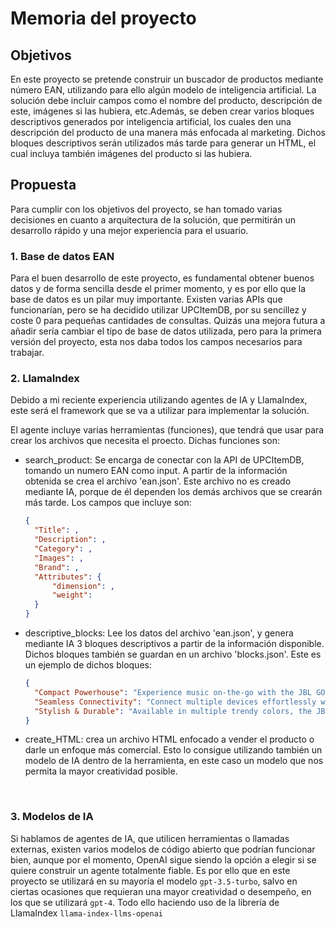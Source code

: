 # Memoria del proyecto

## Objetivos
En este proyecto se pretende construir un buscador de productos mediante número EAN, utilizando para ello algún modelo de inteligencia artificial. La solución debe incluir campos como el nombre del producto, 
descripción de este, imágenes si las hubiera, etc.Además, se deben crear varios bloques descriptivos generados por inteligencia artificial, los cuales den una descripción del producto de una manera más enfocada al marketing. 
Dichos bloques descriptivos serán utilizados más tarde para generar un HTML, el cual incluya también imágenes del producto si las hubiera.

## Propuesta
Para cumplir con los objetivos del proyecto, se han tomado varias decisiones en cuanto a arquitectura de la solución, que permitirán un desarrollo rápido y una mejor experiencia para el usuario.

### 1. Base de datos EAN
Para el buen desarrollo de este proyecto, es fundamental obtener buenos datos y de forma sencilla desde el primer momento, y es por ello que la base de datos es un pilar muy importante. Existen varias APIs que funcionarían, pero se
ha decidido utilizar UPCItemDB, por su sencillez y coste 0 para pequeñas cantidades de consultas. Quizás una mejora futura a añadir sería cambiar el tipo de base de datos utilizada, pero para la primera versión del proyecto, 
esta nos daba todos los campos necesarios para trabajar.
<br>

### 2. LlamaIndex
Debido a mi reciente experiencia utilizando agentes de IA y LlamaIndex, este será el framework que se va a utilizar para implementar la solución.

El agente incluye varias herramientas (funciones), que tendrá que usar para crear los archivos que necesita el proecto. Dichas funciones son:
- search_product: Se encarga de conectar con la API de UPCItemDB, tomando un numero EAN como input. A partir de la información obtenida se crea el archivo 'ean.json'. Este archivo no es creado mediante IA, porque de él dependen los demás
archivos que se crearán más tarde. Los campos que incluye son:
  ```json
  {
    "Title": ,
    "Description": ,
    "Category": ,
    "Images": ,
    "Brand": ,
    "Attributes": {
        "dimension": ,
        "weight": 
    }
  }
  ```

- descriptive_blocks: Lee los datos del archivo 'ean.json', y genera mediante IA 3 bloques descriptivos a partir de la información disponible. Dichos bloques también se guardan en un archivo 'blocks.json'.
Este es un ejemplo de dichos bloques:
  ```json
  {
    "Compact Powerhouse": "Experience music on-the-go with the JBL GO4 portable Bluetooth speaker. Ultra-portable, waterproof, and dustproof design for outdoor adventures. Multi-speaker connection for an immersive sound experience. Rechargeable battery with up to 7 hours of playtime.",
    "Seamless Connectivity": "Connect multiple devices effortlessly with Auracast technology. Use the JBL Portable APP for customized settings. Bluetooth 5.3 for seamless wireless connectivity up to 800 ft. Enjoy crystal-clear sound quality in a compact size.",
    "Stylish & Durable": "Available in multiple trendy colors, the JBL GO4 is a stylish accessory for any occasion. Water-resistant and built to last, this speaker is perfect for both indoor and outdoor use. Compact yet powerful sound performance."
  }
  ```

- create_HTML: crea un archivo HTML enfocado a vender el producto o darle un enfoque más comercial. Esto lo consigue utilizando también un modelo de IA dentro de la herramienta, en este caso un modelo que nos permita la mayor
creatividad posible.
<br>

### 3. Modelos de IA
Si hablamos de agentes de IA, que utilicen herramientas o llamadas externas, existen varios modelos de código abierto que podrían funcionar bien, aunque por el momento, OpenAI sigue siendo la opción a elegir si se quiere construir un agente
totalmente fiable. Es por ello que en este proyecto se utilizará en su mayoría el modelo `gpt-3.5-turbo`, salvo en ciertas ocasiones que requieran una mayor creatividad o desempeño, en los que se utilizará `gpt-4`. Todo ello haciendo
uso de la librería de LlamaIndex `llama-index-llms-openai`






